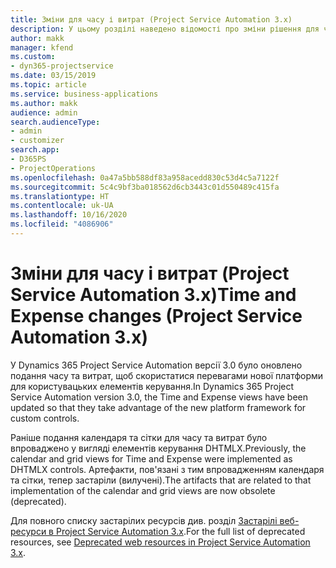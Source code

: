 ```yaml
---
title: Зміни для часу і витрат (Project Service Automation 3.x)
description: У цьому розділі наведено відомості про зміни рішення для часу та витрат.
author: makk
manager: kfend
ms.custom:
- dyn365-projectservice
ms.date: 03/15/2019
ms.topic: article
ms.service: business-applications
ms.author: makk
audience: admin
search.audienceType:
- admin
- customizer
search.app:
- D365PS
- ProjectOperations
ms.openlocfilehash: 0a47a5bb588df83a958acedd830c53d4c5a7122f
ms.sourcegitcommit: 5c4c9bf3ba018562d6cb3443c01d550489c415fa
ms.translationtype: HT
ms.contentlocale: uk-UA
ms.lasthandoff: 10/16/2020
ms.locfileid: "4086906"
---
```

# <a name="time-and-expense-changes-project-service-automation-3x"></a><span data-ttu-id="c5156-103">Зміни для часу і витрат (Project Service Automation 3.x)</span><span class="sxs-lookup"><span data-stu-id="c5156-103">Time and Expense changes (Project Service Automation 3.x)</span></span>

<span data-ttu-id="c5156-104">У Dynamics 365 Project Service Automation версії 3.0 було оновлено подання часу та витрат, щоб скористатися перевагами нової платформи для користувацьких елементів керування.</span><span class="sxs-lookup"><span data-stu-id="c5156-104">In Dynamics 365 Project Service Automation version 3.0, the Time and Expense views have been updated so that they take advantage of the new platform framework for custom controls.</span></span>

<span data-ttu-id="c5156-105">Раніше подання календаря та сітки для часу та витрат було впроваджено у вигляді елементів керування DHTMLX.</span><span class="sxs-lookup"><span data-stu-id="c5156-105">Previously, the calendar and grid views for Time and Expense were implemented as DHTMLX controls.</span></span> <span data-ttu-id="c5156-106">Артефакти, пов'язані з тим впровадженням календаря та сітки, тепер застаріли (вилучені).</span><span class="sxs-lookup"><span data-stu-id="c5156-106">The artifacts that are related to that implementation of the calendar and grid views are now obsolete (deprecated).</span></span>

<span data-ttu-id="c5156-107">Для повного списку застарілих ресурсів див. розділ [Застарілі веб-ресурси в Project Service Automation 3.x](web-resources-deprecated-v3.x.md).</span><span class="sxs-lookup"><span data-stu-id="c5156-107">For the full list of deprecated resources, see [Deprecated web resources in Project Service Automation 3.x](web-resources-deprecated-v3.x.md).</span></span>
